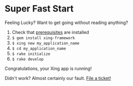 # Super Fast Start

Feeling Lucky? Want to get going without reading anything?

1. Check that [prerequisites](/prerequisites.md) are installed
2. ```$ gem install xing-framework```
3. ```$ xing new my_application_name```
4. ```$ cd my_application_name```
5. ```$ rake initialize```
6. ```$ rake develop```

Congratulations, your Xing app is running! 

Didn't work? Almost certainly our fault. [File a ticket!](https://github.com/XingFramework/xing-framework/issues)
